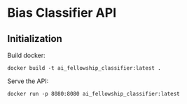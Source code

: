 # Bias Classifier API

## Initialization

Build docker:

`docker build -t ai_fellowship_classifier:latest .
`

Serve the API:

`docker run -p 8080:8080 ai_fellowship_classifier:latest`